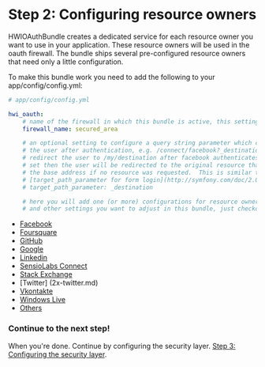 Step 2: Configuring resource owners
===================================
HWIOAuthBundle creates a dedicated service for each resource owner you want to
use in your application. These resource owners will be used in the oauth
firewall. The bundle ships several pre-configured resource owners that need
only a little configuration.

To make this bundle work you need to add the following to your app/config/config.yml:

``` yaml
# app/config/config.yml

hwi_oauth:
    # name of the firewall in which this bundle is active, this setting MUST be set
    firewall_name: secured_area

    # an optional setting to configure a query string parameter which can be used to redirect
    # the user after authentication, e.g. /connect/facebook?_destination=/my/destination will
    # redirect the user to /my/destination after facebook authenticates them.  If this is not
    # set then the user will be redirected to the original resource that they requested, or 
    # the base address if no resource was requested.  This is similar to the behaviour of
    # [target_path_parameter for form login](http://symfony.com/doc/2.0/cookbook/security/form_login.html).
    # target_path_parameter: _destination

    # here you will add one (or more) configurations for resource owners
    # and other settings you want to adjust in this bundle, just checkout the list below!
```

- [Facebook](2x-facebook.md)
- [Foursquare](2x-foursquare.md)
- [GitHub](2x-github.md)
- [Google](2x-google.md)
- [Linkedin](2x-linkedin.md)
- [SensioLabs Connect](2x-sensio_connect.md)
- [Stack Exchange](2x-stack_exchange.md)
- [Twitter] (2x-twitter.md)
- [Vkontakte](2x-vkontakte.md)
- [Windows Live](2x-windows_live.md)
- [Others](2x-others.md)

### Continue to the next step!
When you're done. Continue by configuring the security layer.
[Step 3: Configuring the security layer](3-configuring_the_security_layer.md).
